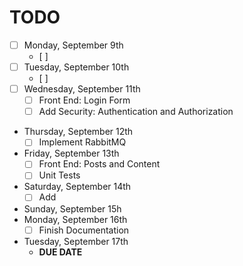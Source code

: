 # TODO

- [ ] Monday, September 9th
  - [ ] 
- [ ] Tuesday, September 10th
  - [ ] 
- [ ] Wednesday, September 11th
  - [ ] Front End: Login Form
  - [ ] Add Security: Authentication and Authorization
- Thursday, September 12th
  - [ ] Implement RabbitMQ
- Friday, September 13th
  - [ ] Front End: Posts and Content
  - [ ] Unit Tests
- Saturday, September 14th
  - [ ] Add 
- Sunday, September 15h
- Monday, September 16th
  - [ ] Finish Documentation
- Tuesday, September 17th
  - **DUE DATE**

